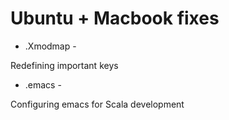 # Ubuntu + Macbook fixes

- .Xmodmap -

Redefining important keys

- .emacs -

Configuring emacs for Scala development
